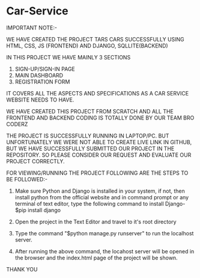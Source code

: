 # Car-Service
IMPORTANT NOTE:-

WE HAVE CREATED THE  PROJECT TARS CARS SUCCESSFULLY USING  HTML, CSS, JS (FRONTEND) AND DJANGO, SQLLITE(BACKEND)

IN THIS PROJECT WE HAVE MAINLY 3 SECTIONS
1. SIGN-UP/SIGN-IN PAGE
2. MAIN DASHBOARD
3. REGISTRATION FORM


IT COVERS ALL THE ASPECTS AND SPECIFICATIONS AS A CAR SERVICE WEBSITE NEEDS TO HAVE.

WE HAVE CREATED THIS PROJECT FROM SCRATCH AND ALL THE FRONTEND AND BACKEND CODING IS TOTALLY DONE BY OUR TEAM BRO CODERZ



THE PROJECT IS SUCCESSFULLY RUNNING IN LAPTOP/PC. BUT UNFORTUNATELY WE WERE NOT ABLE TO CREATE LIVE LINK IN GITHUB, BUT WE HAVE SUCCESSFULLY SUBMITTED OUR PROJECT IN THE REPOSITORY. 
SO PLEASE CONSIDER OUR REQUEST AND EVALUATE OUR PROJECT CORRECTLY.



FOR VIEWING/RUNNING THE PROJECT  FOLLOWING ARE THE STEPS TO BE FOLLOWED:-
1) Make sure Python and Django is installed in your system,
if not, then install python from the official website and   in command prompt or any terminal of text editor, type the following command to install Django-
	$pip install django

2) Open the project in the Text Editor and travel to it's root directory

3) Type the command "$python manage.py runserver" to run the localhost server.

4) After running the above command, the locahost server will be opened in the browser and the index.html page of the project will be shown.
 


THANK YOU 



	

